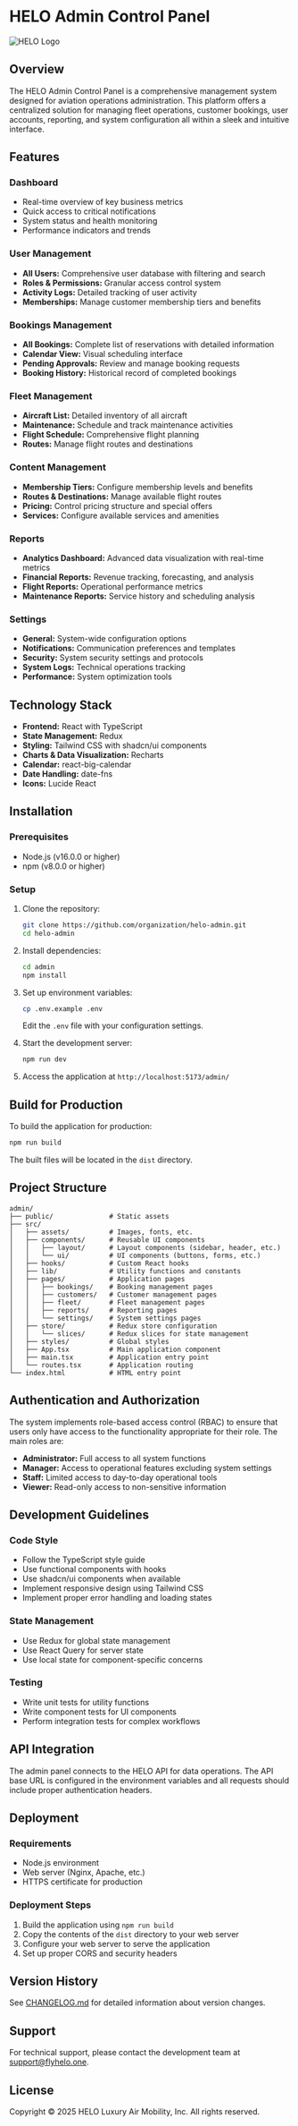 # HELO Admin Control Panel

![HELO Logo](admin/public/HELO-full-logo-dark.svg)

## Overview

The HELO Admin Control Panel is a comprehensive management system designed for aviation operations administration. This platform offers a centralized solution for managing fleet operations, customer bookings, user accounts, reporting, and system configuration all within a sleek and intuitive interface.

## Features

### Dashboard
- Real-time overview of key business metrics
- Quick access to critical notifications
- System status and health monitoring
- Performance indicators and trends

### User Management
- **All Users:** Comprehensive user database with filtering and search
- **Roles & Permissions:** Granular access control system
- **Activity Logs:** Detailed tracking of user activity
- **Memberships:** Manage customer membership tiers and benefits

### Bookings Management
- **All Bookings:** Complete list of reservations with detailed information
- **Calendar View:** Visual scheduling interface
- **Pending Approvals:** Review and manage booking requests
- **Booking History:** Historical record of completed bookings

### Fleet Management
- **Aircraft List:** Detailed inventory of all aircraft
- **Maintenance:** Schedule and track maintenance activities
- **Flight Schedule:** Comprehensive flight planning
- **Routes:** Manage flight routes and destinations

### Content Management
- **Membership Tiers:** Configure membership levels and benefits
- **Routes & Destinations:** Manage available flight routes
- **Pricing:** Control pricing structure and special offers
- **Services:** Configure available services and amenities

### Reports
- **Analytics Dashboard:** Advanced data visualization with real-time metrics
- **Financial Reports:** Revenue tracking, forecasting, and analysis
- **Flight Reports:** Operational performance metrics
- **Maintenance Reports:** Service history and scheduling analysis

### Settings
- **General:** System-wide configuration options
- **Notifications:** Communication preferences and templates
- **Security:** System security settings and protocols
- **System Logs:** Technical operations tracking
- **Performance:** System optimization tools

## Technology Stack

- **Frontend:** React with TypeScript
- **State Management:** Redux
- **Styling:** Tailwind CSS with shadcn/ui components
- **Charts & Data Visualization:** Recharts
- **Calendar:** react-big-calendar
- **Date Handling:** date-fns
- **Icons:** Lucide React

## Installation

### Prerequisites
- Node.js (v16.0.0 or higher)
- npm (v8.0.0 or higher)

### Setup
1. Clone the repository:
   ```bash
   git clone https://github.com/organization/helo-admin.git
   cd helo-admin
   ```

2. Install dependencies:
   ```bash
   cd admin
   npm install
   ```

3. Set up environment variables:
   ```bash
   cp .env.example .env
   ```
   Edit the `.env` file with your configuration settings.

4. Start the development server:
   ```bash
   npm run dev
   ```

5. Access the application at `http://localhost:5173/admin/`

## Build for Production

To build the application for production:

```bash
npm run build
```

The built files will be located in the `dist` directory.

## Project Structure

```
admin/
├── public/              # Static assets
├── src/
│   ├── assets/          # Images, fonts, etc.
│   ├── components/      # Reusable UI components
│   │   ├── layout/      # Layout components (sidebar, header, etc.)
│   │   └── ui/          # UI components (buttons, forms, etc.)
│   ├── hooks/           # Custom React hooks
│   ├── lib/             # Utility functions and constants
│   ├── pages/           # Application pages
│   │   ├── bookings/    # Booking management pages
│   │   ├── customers/   # Customer management pages
│   │   ├── fleet/       # Fleet management pages
│   │   ├── reports/     # Reporting pages
│   │   └── settings/    # System settings pages
│   ├── store/           # Redux store configuration
│   │   └── slices/      # Redux slices for state management
│   ├── styles/          # Global styles
│   ├── App.tsx          # Main application component
│   ├── main.tsx         # Application entry point
│   └── routes.tsx       # Application routing
└── index.html           # HTML entry point
```

## Authentication and Authorization

The system implements role-based access control (RBAC) to ensure that users only have access to the functionality appropriate for their role. The main roles are:

- **Administrator:** Full access to all system functions
- **Manager:** Access to operational features excluding system settings
- **Staff:** Limited access to day-to-day operational tools
- **Viewer:** Read-only access to non-sensitive information

## Development Guidelines

### Code Style
- Follow the TypeScript style guide
- Use functional components with hooks
- Use shadcn/ui components when available
- Implement responsive design using Tailwind CSS
- Implement proper error handling and loading states

### State Management
- Use Redux for global state management
- Use React Query for server state
- Use local state for component-specific concerns

### Testing
- Write unit tests for utility functions
- Write component tests for UI components
- Perform integration tests for complex workflows

## API Integration

The admin panel connects to the HELO API for data operations. The API base URL is configured in the environment variables and all requests should include proper authentication headers.

## Deployment

### Requirements
- Node.js environment
- Web server (Nginx, Apache, etc.)
- HTTPS certificate for production

### Deployment Steps
1. Build the application using `npm run build`
2. Copy the contents of the `dist` directory to your web server
3. Configure your web server to serve the application
4. Set up proper CORS and security headers

## Version History

See [CHANGELOG.md](CHANGELOG.md) for detailed information about version changes.

## Support

For technical support, please contact the development team at [support@flyhelo.one](mailto:support@flyhelo.one).

## License

Copyright © 2025 HELO Luxury Air Mobility, Inc. All rights reserved. 
